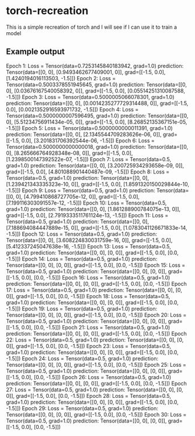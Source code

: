 # torch-recreation
This is a simple recreation of torch and I will see if I can use it to train a model

## Example output

Epoch 1: Loss = Tensor(data=0.7253145840183942, grad=1.0)
prediction: Tensor(data=[[0, 0], [0.9493462677409001, 0]], grad=[[-1.5, 0.0], [1.4240194016113503, -1.5]])
Epoch 2: Loss = Tensor(data=0.5003378551945645, grad=1.0)
prediction: Tensor(data=[[0, 0], [0.03676167540058392, 0]], grad=[[-1.5, 0.0], [0.05514251310087588, -1.5]])
Epoch 3: Loss = Tensor(data=0.5000005066078301, grad=1.0)
prediction: Tensor(data=[[0, 0], [0.0014235277729314488, 0]], grad=[[-1.5, 0.0], [0.0021352916593971732, -1.5]])
Epoch 4: Loss = Tensor(data=0.5000000007596495, grad=1.0)
prediction: Tensor(data=[[0, 0], [5.51234756911434e-05, 0]], grad=[[-1.5, 0.0], [8.26852135367151e-05, -1.5]])
Epoch 5: Loss = Tensor(data=0.5000000000011391, grad=1.0)
prediction: Tensor(data=[[0, 0], [2.1345544709283626e-06, 0]], grad=[[-1.5, 0.0], [3.201831706392544e-06, -1.5]])
Epoch 6: Loss = Tensor(data=0.5000000000000018, grad=1.0)
prediction: Tensor(data=[[0, 0], [8.265666764928348e-08, 0]], grad=[[-1.5, 0.0], [1.2398500147392522e-07, -1.5]])
Epoch 7: Loss = Tensor(data=0.5, grad=1.0)
prediction: Tensor(data=[[0, 0], [3.200725934293658e-09, 0]], grad=[[-1.5, 0.0], [4.801088901440487e-09, -1.5]])
Epoch 8: Loss = Tensor(data=0.5, grad=1.0)
prediction: Tensor(data=[[0, 0], [1.239421343335323e-10, 0]], grad=[[-1.5, 0.0], [1.8591320150029844e-10, -1.5]])
Epoch 9: Loss = Tensor(data=0.5, grad=1.0)
prediction: Tensor(data=[[0, 0], [4.799410868727705e-12, 0]], grad=[[-1.5, 0.0], [7.199116303091557e-12, -1.5]])
Epoch 10: Loss = Tensor(data=0.5, grad=1.0)
prediction: Tensor(data=[[0, 0], [1.861288900784075e-13, 0]], grad=[[-1.5, 0.0], [2.7919333511761124e-13, -1.5]])
Epoch 11: Loss = Tensor(data=0.5, grad=1.0)
prediction: Tensor(data=[[0, 0], [7.188694084447889e-15, 0]], grad=[[-1.5, 0.0], [1.0783041126671833e-14, -1.5]])
Epoch 12: Loss = Tensor(data=0.5, grad=1.0)
prediction: Tensor(data=[[0, 0], [3.608224830031759e-16, 0]], grad=[[-1.5, 0.0], [5.412337245047638e-16, -1.5]])
Epoch 13: Loss = Tensor(data=0.5, grad=1.0)
prediction: Tensor(data=[[0, 0], [0, 0]], grad=[[-1.5, 0.0], [0.0, -1.5]])
Epoch 14: Loss = Tensor(data=0.5, grad=1.0)
prediction: Tensor(data=[[0, 0], [0, 0]], grad=[[-1.5, 0.0], [0.0, -1.5]])
Epoch 15: Loss = Tensor(data=0.5, grad=1.0)
prediction: Tensor(data=[[0, 0], [0, 0]], grad=[[-1.5, 0.0], [0.0, -1.5]])
Epoch 16: Loss = Tensor(data=0.5, grad=1.0)
prediction: Tensor(data=[[0, 0], [0, 0]], grad=[[-1.5, 0.0], [0.0, -1.5]])
Epoch 17: Loss = Tensor(data=0.5, grad=1.0)
prediction: Tensor(data=[[0, 0], [0, 0]], grad=[[-1.5, 0.0], [0.0, -1.5]])
Epoch 18: Loss = Tensor(data=0.5, grad=1.0)
prediction: Tensor(data=[[0, 0], [0, 0]], grad=[[-1.5, 0.0], [0.0, -1.5]])
Epoch 19: Loss = Tensor(data=0.5, grad=1.0)
prediction: Tensor(data=[[0, 0], [0, 0]], grad=[[-1.5, 0.0], [0.0, -1.5]])
Epoch 20: Loss = Tensor(data=0.5, grad=1.0)
prediction: Tensor(data=[[0, 0], [0, 0]], grad=[[-1.5, 0.0], [0.0, -1.5]])
Epoch 21: Loss = Tensor(data=0.5, grad=1.0)
prediction: Tensor(data=[[0, 0], [0, 0]], grad=[[-1.5, 0.0], [0.0, -1.5]])
Epoch 22: Loss = Tensor(data=0.5, grad=1.0)
prediction: Tensor(data=[[0, 0], [0, 0]], grad=[[-1.5, 0.0], [0.0, -1.5]])
Epoch 23: Loss = Tensor(data=0.5, grad=1.0)
prediction: Tensor(data=[[0, 0], [0, 0]], grad=[[-1.5, 0.0], [0.0, -1.5]])
Epoch 24: Loss = Tensor(data=0.5, grad=1.0)
prediction: Tensor(data=[[0, 0], [0, 0]], grad=[[-1.5, 0.0], [0.0, -1.5]])
Epoch 25: Loss = Tensor(data=0.5, grad=1.0)
prediction: Tensor(data=[[0, 0], [0, 0]], grad=[[-1.5, 0.0], [0.0, -1.5]])
Epoch 26: Loss = Tensor(data=0.5, grad=1.0)
prediction: Tensor(data=[[0, 0], [0, 0]], grad=[[-1.5, 0.0], [0.0, -1.5]])
Epoch 27: Loss = Tensor(data=0.5, grad=1.0)
prediction: Tensor(data=[[0, 0], [0, 0]], grad=[[-1.5, 0.0], [0.0, -1.5]])
Epoch 28: Loss = Tensor(data=0.5, grad=1.0)
prediction: Tensor(data=[[0, 0], [0, 0]], grad=[[-1.5, 0.0], [0.0, -1.5]])
Epoch 29: Loss = Tensor(data=0.5, grad=1.0)
prediction: Tensor(data=[[0, 0], [0, 0]], grad=[[-1.5, 0.0], [0.0, -1.5]])
Epoch 30: Loss = Tensor(data=0.5, grad=1.0)
prediction: Tensor(data=[[0, 0], [0, 0]], grad=[[-1.5, 0.0], [0.0, -1.5]])
